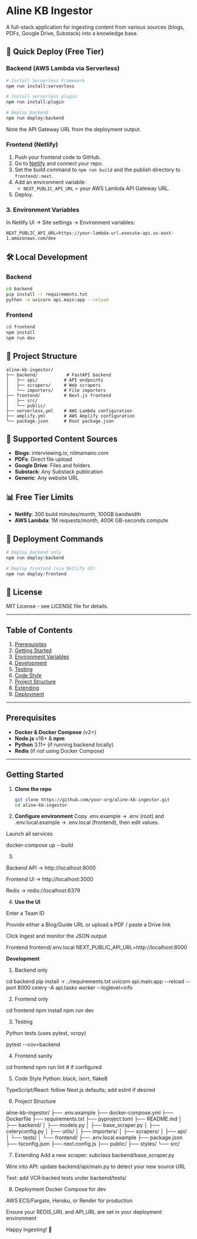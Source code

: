 # Aline KB Ingestor

A full-stack application for ingesting content from various sources (blogs, PDFs, Google Drive, Substack) into a knowledge base.

## 🚀 Quick Deploy (Free Tier)

### Backend (AWS Lambda via Serverless)

```bash
# Install Serverless Framework
npm run install:serverless

# Install serverless plugin
npm run install:plugin

# Deploy backend
npm run deploy:backend
```

Note the API Gateway URL from the deployment output.

### Frontend (Netlify)

1. Push your frontend code to GitHub.
2. Go to [Netlify](https://app.netlify.com/) and connect your repo.
3. Set the build command to `npm run build` and the publish directory to `frontend/.next`.
4. Add an environment variable:
   - `NEXT_PUBLIC_API_URL` = your AWS Lambda API Gateway URL.
5. Deploy.

### 3. Environment Variables

In Netlify UI → Site settings → Environment variables:
```
NEXT_PUBLIC_API_URL=https://your-lambda-url.execute-api.us-east-1.amazonaws.com/dev
```

## 🛠️ Local Development

### Backend
```bash
cd backend
pip install -r requirements.txt
python -m uvicorn api.main:app --reload
```

### Frontend
```bash
cd frontend
npm install
npm run dev
```

## 📁 Project Structure

```
aline-kb-ingestor/
├── backend/           # FastAPI backend
│   ├── api/          # API endpoints
│   ├── scrapers/     # Web scrapers
│   └── importers/    # File importers
├── frontend/         # Next.js frontend
│   ├── src/
│   └── public/
├── serverless.yml    # AWS Lambda configuration
├── amplify.yml       # AWS Amplify configuration
└── package.json      # Root package.json
```

## 🔧 Supported Content Sources

- **Blogs**: interviewing.io, nilmamano.com
- **PDFs**: Direct file upload
- **Google Drive**: Files and folders
- **Substack**: Any Substack publication
- **Generic**: Any website URL

## 📊 Free Tier Limits

- **Netlify**: 300 build minutes/month, 100GB bandwidth
- **AWS Lambda**: 1M requests/month, 400K GB-seconds compute

## 🚀 Deployment Commands

```bash
# Deploy backend only
npm run deploy:backend

# Deploy frontend (via Netlify UI)
npm run deploy:frontend
```

## 📝 License

MIT License - see LICENSE file for details.

---

## Table of Contents

1. [Prerequisites](#prerequisites)  
2. [Getting Started](#getting-started)  
3. [Environment Variables](#environment-variables)  
4. [Development](#development)  
5. [Testing](#testing)  
6. [Code Style](#code-style)  
7. [Project Structure](#project-structure)  
8. [Extending](#extending)  
9. [Deployment](#deployment)  

---

## Prerequisites

- **Docker & Docker Compose** (v2+)  
- **Node.js** v18+ & **npm**  
- **Python** 3.11+ (if running backend locally)  
- **Redis** (if not using Docker Compose)  

---

## Getting Started

1. **Clone the repo**  
   ```bash
   git clone https://github.com/your-org/aline-kb-ingestor.git
   cd aline-kb-ingestor

2. **Configure environment**
 Copy .env.example → .env (root) and .env.local.example → .env.local (frontend), then edit values.


Launch all services

docker-compose up --build

3.

Backend API → http://localhost:8000


Frontend UI → http://localhost:3000


Redis → redis://localhost:6379


4. **Use the UI**


Enter a Team ID


Provide either a Blog/Guide URL or upload a PDF / paste a Drive link


Click Ingest and monitor the JSON output

Frontend frontend/.env.local
NEXT_PUBLIC_API_URL=http://localhost:8000


**Development**

1. Backend only

cd backend
pip install -r ../requirements.txt
uvicorn api.main:app --reload --port 8000
celery -A api.tasks worker --loglevel=info


2. Frontend only

cd frontend
npm install
npm run dev


3. Testing

Python tests (uses pytest, vcrpy)

pytest --cov=backend


4. Frontend sanity

cd frontend
npm run lint   # if configured



5. Code Style
Python: black, isort, flake8


TypeScript/React: follow Next.js defaults; add eslint if desired



6. Project Structure

aline-kb-ingestor/
├── .env.example
├── docker-compose.yml
├── Dockerfile
├── requirements.txt
├── pyproject.toml
├── README.md
│
├── backend/
│   ├── models.py
│   ├── base_scraper.py
│   ├── celeryconfig.py
│   ├── utils/
│   ├── importers/
│   ├── scrapers/
│   ├── api/
│   └── tests/
│
└── frontend/
    ├── .env.local.example
    ├── package.json
    ├── tsconfig.json
    ├── next.config.js
    ├── public/
    ├── styles/
    └── src/


7. Extending
Add a new scraper: subclass backend/base_scraper.py


Wire into API: update backend/api/main.py to detect your new source URL


Test: add VCR‑backed tests under backend/tests/



8. Deployment
Docker Compose for dev


AWS ECS/Fargate, Heroku, or Render for production


Ensure your REDIS_URL and API_URL are set in your deployment environment


Happy ingesting! 🎉

